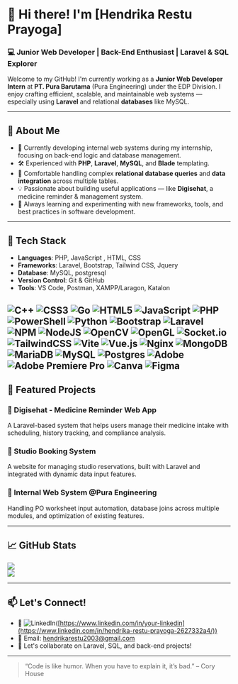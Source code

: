 # 👋 Hi there! I'm [Hendrika Restu Prayoga]

### 💻 Junior Web Developer | Back-End Enthusiast | Laravel & SQL Explorer

Welcome to my GitHub! I'm currently working as a **Junior Web Developer Intern** at **PT. Pura Barutama** (Pura Engineering) under the EDP Division. I enjoy crafting efficient, scalable, and maintainable web systems — especially using **Laravel** and relational **databases** like MySQL.

---

## 🚀 About Me

- 🔧 Currently developing internal web systems during my internship, focusing on back-end logic and database management.
- 🛠️ Experienced with **PHP**, **Laravel**, **MySQL**, and **Blade** templating.
- 🔄 Comfortable handling complex **relational database queries** and **data integration** across multiple tables.
- 💡 Passionate about building useful applications — like **Digisehat**, a medicine reminder & management system.
- 🌱 Always learning and experimenting with new frameworks, tools, and best practices in software development.

---

## 🧰 Tech Stack

- **Languages**: PHP, JavaScript , HTML, CSS
- **Frameworks**: Laravel, Bootstrap, Tailwind CSS, Jquery
- **Database**: MySQL, postgresql
- **Version Control**: Git & GitHub
- **Tools**: VS Code, Postman, XAMPP/Laragon, Katalon

 ![C++](https://img.shields.io/badge/c++-%2300599C.svg?style=for-the-badge&logo=c%2B%2B&logoColor=white) ![CSS3](https://img.shields.io/badge/css3-%231572B6.svg?style=for-the-badge&logo=css3&logoColor=white) ![Go](https://img.shields.io/badge/go-%2300ADD8.svg?style=for-the-badge&logo=go&logoColor=white) ![HTML5](https://img.shields.io/badge/html5-%23E34F26.svg?style=for-the-badge&logo=html5&logoColor=white) ![JavaScript](https://img.shields.io/badge/javascript-%23323330.svg?style=for-the-badge&logo=javascript&logoColor=%23F7DF1E) ![PHP](https://img.shields.io/badge/php-%23777BB4.svg?style=for-the-badge&logo=php&logoColor=white) ![PowerShell](https://img.shields.io/badge/PowerShell-%235391FE.svg?style=for-the-badge&logo=powershell&logoColor=white) ![Python](https://img.shields.io/badge/python-3670A0?style=for-the-badge&logo=python&logoColor=ffdd54)  ![Bootstrap](https://img.shields.io/badge/bootstrap-%238511FA.svg?style=for-the-badge&logo=bootstrap&logoColor=white) ![Laravel](https://img.shields.io/badge/Laravel-F72C1F?style=for-the-badge&logo=laravel&logoColor=white)   ![NPM](https://img.shields.io/badge/NPM-%23CB3837.svg?style=for-the-badge&logo=npm&logoColor=white) ![NodeJS](https://img.shields.io/badge/node.js-6DA55F?style=for-the-badge&logo=node.js&logoColor=white) ![OpenCV](https://img.shields.io/badge/opencv-%23white.svg?style=for-the-badge&logo=opencv&logoColor=white) ![OpenGL](https://img.shields.io/badge/OpenGL-%23FFFFFF.svg?style=for-the-badge&logo=opengl) ![Socket.io](https://img.shields.io/badge/Socket.io-black?style=for-the-badge&logo=socket.io&badgeColor=010101) ![TailwindCSS](https://img.shields.io/badge/tailwindcss-%2338B2AC.svg?style=for-the-badge&logo=tailwind-css&logoColor=white) ![Vite](https://img.shields.io/badge/vite-%23646CFF.svg?style=for-the-badge&logo=vite&logoColor=white) ![Vue.js](https://img.shields.io/badge/vue.js-%2335495e.svg?style=for-the-badge&logo=vuedotjs&logoColor=%234FC08D) ![Nginx](https://img.shields.io/badge/nginx-%23009639.svg?style=for-the-badge&logo=nginx&logoColor=white) ![MongoDB](https://img.shields.io/badge/MongoDB-%234ea94b.svg?style=for-the-badge&logo=mongodb&logoColor=white) ![MariaDB](https://img.shields.io/badge/MariaDB-003545?style=for-the-badge&logo=mariadb&logoColor=white) ![MySQL](https://img.shields.io/badge/mysql-4479A1.svg?style=for-the-badge&logo=mysql&logoColor=white) ![Postgres](https://img.shields.io/badge/postgres-%23316192.svg?style=for-the-badge&logo=postgresql&logoColor=white)  ![Adobe](https://img.shields.io/badge/adobe-%23FF0000.svg?style=for-the-badge&logo=adobe&logoColor=white)  ![Adobe Premiere Pro](https://img.shields.io/badge/Adobe%20Premiere%20Pro-9999FF.svg?style=for-the-badge&logo=Adobe%20Premiere%20Pro&logoColor=white)  ![Canva](https://img.shields.io/badge/Canva-%2300C4CC.svg?style=for-the-badge&logo=Canva&logoColor=white) ![Figma](https://img.shields.io/badge/figma-%23F24E1E.svg?style=for-the-badge&logo=figma&logoColor=white) 
---

## 📂 Featured Projects

### 🔹 Digisehat - Medicine Reminder Web App
A Laravel-based system that helps users manage their medicine intake with scheduling, history tracking, and compliance analysis.

### 🔹 Studio Booking System
A website for managing studio reservations, built with Laravel and integrated with dynamic data input features.

### 🔹 Internal Web System @Pura Engineering
Handling PO worksheet input automation, database joins across multiple modules, and optimization of existing features.

---

## 📈 GitHub Stats

![](https://github-readme-stats.vercel.app/api?username=HendrikaRes&theme=dark&hide_border=false&include_all_commits=true&count_private=true)<br/>
![](https://github-readme-stats.vercel.app/api/top-langs/?username=HendrikaRes&theme=dark&hide_border=false&include_all_commits=true&count_private=true&layout=compact)

---

## 📫 Let's Connect!

- 💼 ![LinkedIn](https://img.shields.io/badge/LinkedIn-%230077B5.svg?logo=linkedin&logoColor=white)([https://www.linkedin.com/in/your-linkedin](https://www.linkedin.com/in/hendrika-restu-prayoga-2627332a4/))
- 📧 Email: hendrikarestu2003@gmail.com
- 💬 Let's collaborate on Laravel, SQL, and back-end projects!

---

> “Code is like humor. When you have to explain it, it’s bad.” – Cory House
